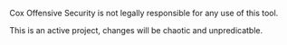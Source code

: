 Cox Offensive Security is not legally responsible for any use of this tool. 

This is an active project, changes will be chaotic and unpredicatble. 
